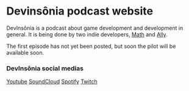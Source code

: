 # Devinsônia podcast website

DevInsônia is a podcast about game development and development in general. It is being done by two indie developers, [Math](https://gamejolt.com/@Math_Dev) and [Ally](https://gamejolt.com/@ImAlly).

The first episode has not yet been posted, but soon the pilot will be available soon.

### DevInsônia social medias
[Youtube](https://www.youtube.com/channel/UCqzCzndJP-xekJ8zijG-iUQ/)
[SoundCloud](https://soundcloud.com/devinsonia)
[Spotify](https://open.spotify.com/user/pxt3fxu25adgis7crw795ye1a?)
[Twitch](https://www.twitch.tv/dev_insonia)